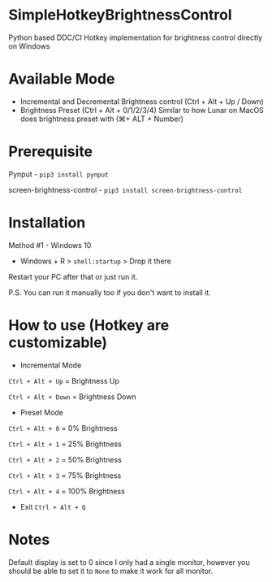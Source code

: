 # SimpleHotkeyBrightnessControl
Python based DDC/CI Hotkey implementation for brightness control directly on Windows

# Available Mode
- Incremental and Decremental Brightness control (Ctrl + Alt + Up / Down)
- Brightness Preset (Ctrl + Alt + 0/1/2/3/4) Similar to how Lunar on MacOS does brightness preset with (⌘+ ALT + Number)

# Prerequisite

Pynput - `pip3 install pynput`

screen-brightness-control - `pip3 install screen-brightness-control`

# Installation

Method #1 - Windows 10 
- Windows + R > `shell:startup` > Drop it there

Restart your PC after that or just run it.

P.S. You can run it manually too if you don't want to install it.

# How to use (Hotkey are customizable)

- Incremental Mode

`Ctrl + Alt + Up` = Brightness Up

`Ctrl + Alt + Down` = Brightness Down


- Preset Mode

`Ctrl + Alt + 0` = 0% Brightness

`Ctrl + Alt + 1` = 25% Brightness

`Ctrl + Alt + 2` = 50% Brightness

`Ctrl + Alt + 3` = 75% Brightness

`Ctrl + Alt + 4` = 100% Brightness

- Exit `Ctrl + Alt + Q`

# Notes

Default display is set to 0 since I only had a single monitor, however you should be able to set it to `None` to make it work for all monitor.  
